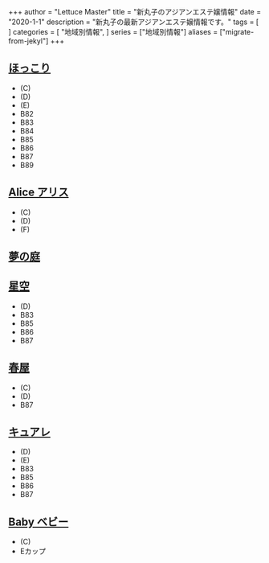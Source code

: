 +++
author = "Lettuce Master"
title = "新丸子のアジアンエステ嬢情報"
date = "2020-1-1"
description = "新丸子の最新アジアンエステ嬢情報です。"
tags = [
]
categories = [
    "地域別情報",
]
series = ["地域別情報"]
aliases = ["migrate-from-jekyl"]
+++

## [ほっこり](http://hokkori.iest.info/)
- (C)
- (D)
- (E)
- B82
- B83
- B84
- B85
- B86
- B87
- B89
## [Alice アリス](http://alice-est.tokyo/)
- (C)
- (D)
- (F)
## [夢の庭](http://es-come.net/yumeniwa/)
## [星空](https://hoshizora.iest.info/)
- (D)
- B83
- B85
- B86
- B87
## [春屋](http://www.haruya.esturl.com/)
- (C)
- (D)
- B87
## [キュアレ](https://cure-re.xyz.mn/)
- (D)
- (E)
- B83
- B85
- B86
- B87
## [Baby ベビー](http://es-heal.com/)
- (C)
- Eカップ
